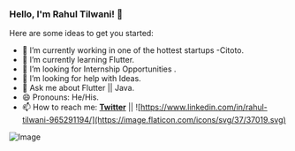 ### Hello, I'm Rahul Tilwani! 👋



Here are some ideas to get you started:

- 🔭 I’m currently working in one of the hottest startups -Citoto.
- 🌱 I’m currently learning Flutter.
- 👯 I’m looking for Internship Opportunities .
- 🤔 I’m looking for help with Ideas.
- 💬 Ask me about Flutter || Java.
- 😄 Pronouns: He/His.
- 📫 How to reach me: 
                [**Twitter**](https://twitter.com/RahulTilwaniRt) ||
             ![https://www.linkedin.com/in/rahul-tilwani-965291194/](https://image.flaticon.com/icons/svg/37/37019.svg)

![Image](https://github-readme-stats.vercel.app/api?username=rahul975337&&show_icons=true&title_color=ffffff&icon_color=bb2acf&text_color=daf7dc&bg_color=151515)
